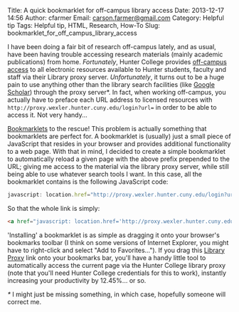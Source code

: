 Title: A quick bookmarklet for off-campus library access
Date: 2013-12-17 14:56
Author: cfarmer
Email: carson.farmer@gmail.com
Category: Helpful tip
Tags: Helpful tip, HTML, Research, How-To
Slug: bookmarklet_for_off_campus_library_access

I have been doing a fair bit of research off-campus lately, and as usual, have been having trouble accessing research materials (mainly academic publications) from home. _Fortunately_, Hunter College provides [off-campus access][access-home] to all electronic resources available to Hunter students, faculty and staff via their Library proxy server. _Unfortunately_, it turns out to be a huge pain to use anything other than the library search facilities (like [Google Scholar][scholar]) through the proxy server*. In fact, when working off-campus, you actually have to preface each URL address to licensed resources with 
`http://proxy.wexler.hunter.cuny.edu/login?url=` in order to be able to access it. Not very handy...

[Bookmarklets][bookmarklet] to the rescue! This problem is actually something that bookmarklets are perfect for. A bookmarklet is (usually) just a small piece of JavaScript that resides in your browser and provides additional functionality to a web page. With that in mind, I decided to create a simple bookmarklet to automatically reload a given page with the above prefix prepended to the URL; giving me access to the material via the library proxy server, while still being able to use whatever search tools I want. In this case, all the bookmarklet contains is the following JavaScript code:
```javascript
javascript: location.href="http://proxy.wexler.hunter.cuny.edu/login?url="+location.href
```
So that the whole link is simply:
```html
<a href="javascript: location.href='http://proxy.wexler.hunter.cuny.edu/login?url='+location.href">Library Proxy</a>
```
'Installing' a bookmarklet is as simple as dragging it onto your browser's bookmarks toolbar (I think on some versions of Internet Explorer, you might have to right-click and select "Add to Favorites..."). If you drag this [Library Proxy][proxy] link onto your bookmarks bar, you'll have a handy little tool to automatically access the current page via the Hunter College library proxy (note that you'll need Hunter College credentials for this to work), instantly increasing your productivity by 12.45%... or so.

_*_ I might just be missing something, in which case, hopefully someone will correct me.

[access-home]: http://library.hunter.cuny.edu/find/accessfromhome
[bookmarklet]: http://en.wikipedia.org/wiki/Bookmarklet
[scholar]: http://scholar.google.com/
[proxy]: javascript:location.href='http://proxy.wexler.hunter.cuny.edu/login?url='+location.href